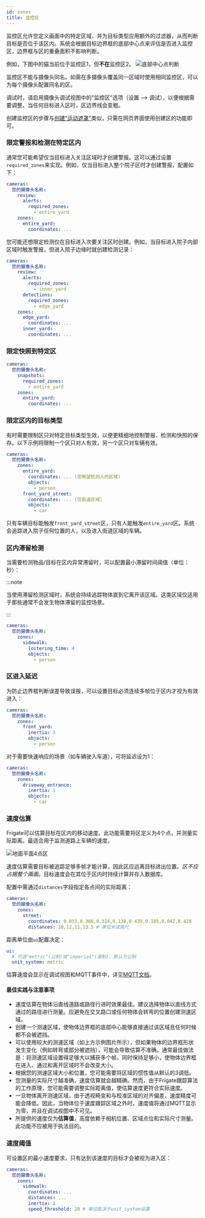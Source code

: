 ```yaml
---
id: zones
title: 监控区
---
```


监控区允许您定义画面中的特定区域，并为目标类型应用额外的过滤器，从而判断目标是否位于该区内。系统会根据目标边界框的底部中心点来评估是否进入监控区，边界框与区的重叠面积不影响判断。

例如，下图中的猫当前位于监控区1，但**不在**监控区2。
![底部中心点判断](/img/bottom-center.jpg)

监控区不能与摄像头同名。如需在多摄像头覆盖同一区域时使用相同监控区，可以为每个摄像头配置同名的区。

调试时，请启用摄像头调试视图中的"监控区"选项（设置 --> 调试），以便根据需要调整。当任何目标进入区时，区边界线会变粗。

创建监控区的步骤与[创建"运动遮罩"](masks.md)类似，只需在网页界面使用创建区的功能即可。

### 限定警报和检测在特定区内

通常您可能希望仅当目标进入关注区域时才创建警报。这可以通过设置`required_zones`来实现。例如，仅当目标进入整个院子区时才创建警报，配置如下：

```yaml
cameras:
  您的摄像头名称:
    review:
      alerts:
        required_zones:
          - entire_yard
    zones:
      entire_yard:
        coordinates: ...
```

您可能还想限定检测仅在目标进入次要关注区时创建。例如，当目标进入院子内部区域时触发警报，但进入院子边缘时就创建检测记录：

```yaml
cameras:
  您的摄像头名称:
    review:
      alerts:
        required_zones:
          - inner_yard
      detections:
        required_zones:
          - edge_yard
    zones:
      edge_yard:
        coordinates: ...
      inner_yard:
        coordinates: ...
```

### 限定快照到特定区

```yaml
cameras:
  您的摄像头名称:
    snapshots:
      required_zones:
        - entire_yard
    zones:
      entire_yard:
        coordinates: ...
```

### 限定区内的目标类型

有时需要限制区只对特定目标类型生效，以便更精细地控制警报、检测和快照的保存。以下示例将限制一个区只对人有效，另一个区只对车辆有效。

```yaml
cameras:
  您的摄像头名称:
    zones:
      entire_yard:
        coordinates: ... (您希望检测人的区域)
        objects:
          - person
      front_yard_street:
        coordinates: ... (仅街道区域)
        objects:
          - car
```

只有车辆目标能触发`front_yard_street`区，只有人能触发`entire_yard`区。系统会追踪进入院子任何位置的人，以及进入街道区域的车辆。

### 区内滞留检测

当需要检测物品/目标在区内异常滞留时，可以配置最小滞留时间阈值（单位：秒）：

:::note

当使用滞留检测区域时，系统会持续追踪物体直到它离开该区域。这类区域仅适用于那些通常不会发生物体滞留的监控场景。

:::

```yaml
cameras:
  您的摄像头名称:
    zones:
      sidewalk:
        loitering_time: 4 
        objects:
          - person
```

### 区进入延迟

为防止边界框判断误差导致误报，可以设置目标必须连续多帧位于区内才视为有效进入：

```yaml
cameras:
  您的摄像头名称:
    zones:
      front_yard:
        inertia: 3
        objects:
          - person
```

对于需要快速响应的场景（如车辆驶入车道），可将延迟设为1：

```yaml
cameras:
  您的摄像头名称:
    zones:
      driveway_entrance:
        inertia: 1
        objects:
          - car
```

### 速度估算

Frigate可以估算目标在区内的移动速度。此功能需要将区定义为4个点，并测量实际距离。最适合用于监测道路上车辆的速度。

![地面平面4点区](/img/ground-plane.jpg)

速度估算需要目标被追踪足够多帧才能计算，因此区应远离目标进出位置。_区不应占据整个画面_。目标速度会在其位于区内时持续计算并存入数据库。

配置中需通过`distances`字段指定各点间的实际距离：

```yaml
cameras:
  您的摄像头名称:
    zones:
      street:
        coordinates: 0.033,0.306,0.324,0.138,0.439,0.185,0.042,0.428
        distances: 10,12,11,13.5 # 单位米或英尺
```

距离单位由`ui`配置决定：

```yaml
ui:
  # 可选"metric"(公制)或"imperial"(英制)，默认为公制
  unit_system: metric
```

估算速度会显示在调试视图和MQTT事件中，详见[MQTT文档](/integrations/mqtt.md#frigateevents)。

#### 最佳实践与注意事项

- 速度估算在物体沿直线道路或路径行进时效果最佳。建议选择物体以直线方式通过的路径进行测量。应避免在交叉路口或任何物体会转弯的位置创建测速区域。
- 创建一个测速区域，使物体边界框的底部中心能够直接通过该区域且任何时候都不会被遮挡。
- 可以使用较大的测速区域（如上方示例图片所示），但如果物体的边界框形状发生变化（例如转弯或部分被遮挡），可能会导致估算不准确。通常最佳做法是：将测速区域设置得足够大以捕获多个帧，同时保持足够小，使物体边界框在进入、通过和离开区域时不会改变大小。
- 根据您的测速区域大小和位置，您可能需要将区域的惯性值从默认的3调低。
- 您测量的实际尺寸越准确，速度估算就会越精确。然而，由于Frigate跟踪算法的工作原理，您可能需要调整实际距离值，使估算速度更符合实际速度。
- 一旦物体离开测速区域，由于透视畸变和与校准区域的对齐偏差，速度精度可能会降低。因此，当物体位于速度跟踪区域之外时，速度值将通过MQTT显示为零，并且在调试视图中不可见。
- 所提供的速度仅为**估算值**，高度依赖于相机位置、区域点位和实际尺寸测量。此功能不应被用于执法目的。


### 速度阈值

可设置区的最小速度要求，只有达到该速度的目标才会被视为进入区：

```yaml
cameras:
  您的摄像头名称:
    zones:
      sidewalk:
        coordinates: ...
        distances: ...
        inertia: 1
        speed_threshold: 20 # 单位取决于unit_system设置
```